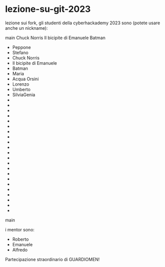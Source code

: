 # lezione-su-git-2023

lezione sui fork, gli studenti della cyberhackademy 2023 sono (potete usare anche un nickname):

main
Chuck Norris
Il bicipite di Emanuele
Batman


- Peppone
- Stefano 
- Chuck Norris
- Il bicipite di Emanuele
- Batman
- Maria
- Acqua Orsini
- Lorenzo
- Umberto
- SilviaGenia
- 
- 
- 
- 
- 
- 
- 
- 
- 
- 
- 
- 
- 
- 
- 
- 
- 
- 
- 
- 
- 
- 


main

i mentor sono:
- Roberto
- Emanuele
- Alfredo

Partecipazione straordinario di GUARDIOMEN!
